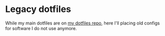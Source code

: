 # Legacy dotfiles

While my main dotfiles are on [my dotfiles repo](https://github.com/weebcyberpunk/dotfiles), here I'll placing old configs for software I do not use anymore.
